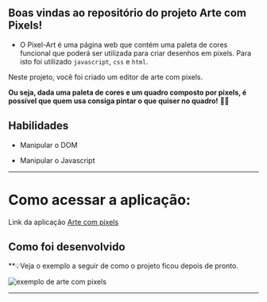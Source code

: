 ## Boas vindas ao repositório do projeto Arte com Pixels!

- O Pixel-Art é uma página web que contém uma paleta de cores funcional que poderá ser utilizada para criar desenhos em pixels. Para isto foi utilizado `javascript`, `css` e `html`.

Neste projeto, você foi criado um editor de arte com pixels.

**Ou seja, dada uma paleta de cores e um quadro composto por pixels, é possível que quem usa consiga pintar o que quiser no quadro!** 👩‍🎨
  

## Habilidades

- Manipular o DOM

- Manipular o Javascript

---



# Como acessar a aplicação:

Link da aplicação <a href='https://abreupamm.github.io/project-pixels-art/'>Arte com pixels</a>

## Como foi desenvolvido

**💡Veja o exemplo a seguir de como o projeto ficou depois de pronto.

![exemplo de arte com pixels](./pixel-art.gif)


---
